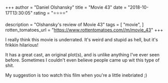 +++
author = "Daniel Olshansky"
title = "Movie 43"
date = "2018-10-17T13:30:05"
rating = "⭐⭐⭐⭐"

description = "Olshansky's review of Movie 43"
tags = [
    "movie",
]
rotten_tomatoes_url = "https://www.rottentomatoes.com//m/movie_43"
+++

I really think this movie is underrated. It's weird and stupid as hell, but it's frikkin hilarious!

It has a great cast, an original plot(s), and is unlike anything I've ever seen before. Sometimes I couldn't even believe people came up wit this type of shit.

My suggestion is too watch this film when you're a little inebriated ;)
